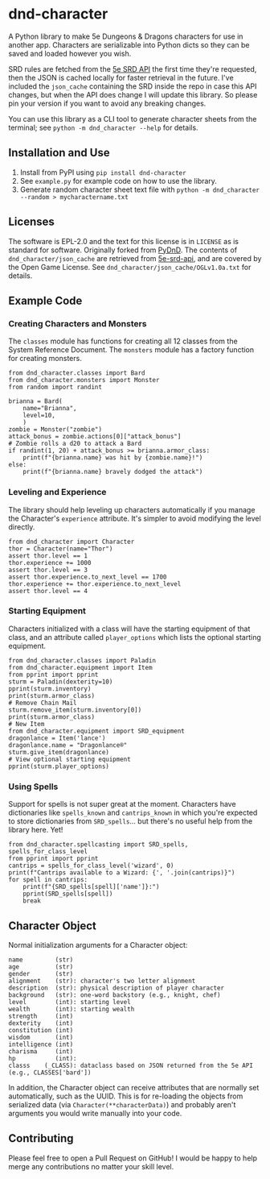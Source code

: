 # dnd-character
A Python library to make 5e Dungeons & Dragons characters for use in another app. Characters are serializable into Python dicts so they can be saved and loaded however you wish.

SRD rules are fetched from the [5e SRD API](https://github.com/5e-bits/5e-srd-api) the first time they're requested, then the JSON is cached locally for faster retrieval in the future. I've included the `json_cache` containing the SRD inside the repo in case this API changes, but when the API does change I will update this library. So please pin your version if you want to avoid any breaking changes.

You can use this library as a CLI tool to generate character sheets from the terminal; see `python -m dnd_character --help` for details.


## Installation and Use
1. Install from PyPI using `pip install dnd-character`
1. See `example.py` for example code on how to use the library.
1. Generate random character sheet text file with `python -m dnd_character --random > mycharactername.txt`


## Licenses
The software is EPL-2.0 and the text for this license is in `LICENSE` as is standard for software. Originally forked from [PyDnD](https://github.com/Coffee-fueled-deadlines/PyDnD). The contents of `dnd_character/json_cache` are retrieved from [5e-srd-api](https://github.com/5e-bits/5e-srd-api), and are covered by the Open Game License. See `dnd_character/json_cache/OGLv1.0a.txt` for details.


## Example Code

### Creating Characters and Monsters
The `classes` module has functions for creating all 12 classes from the System Reference Document. The `monsters` module has a factory function for creating monsters.
```
from dnd_character.classes import Bard
from dnd_character.monsters import Monster
from random import randint

brianna = Bard(
    name="Brianna",
    level=10,
    )
zombie = Monster("zombie")
attack_bonus = zombie.actions[0]["attack_bonus"]
# Zombie rolls a d20 to attack a Bard
if randint(1, 20) + attack_bonus >= brianna.armor_class:
    print(f"{brianna.name} was hit by {zombie.name}!")
else:
    print(f"{brianna.name} bravely dodged the attack")
```

### Leveling and Experience
The library should help leveling up characters automatically if you manage the Character's `experience` attribute. It's simpler to avoid modifying the level directly.
```
from dnd_character import Character
thor = Character(name="Thor")
assert thor.level == 1
thor.experience += 1000
assert thor.level == 3
assert thor.experience.to_next_level == 1700
thor.experience += thor.experience.to_next_level
assert thor.level == 4
```

### Starting Equipment
Characters initialized with a class will have the starting equipment of that class, and an attribute called `player_options` which lists the optional starting equipment.
```
from dnd_character.classes import Paladin
from dnd_character.equipment import Item
from pprint import pprint
sturm = Paladin(dexterity=10)
pprint(sturm.inventory)
print(sturm.armor_class)
# Remove Chain Mail
sturm.remove_item(sturm.inventory[0])
print(sturm.armor_class)
# New Item
from dnd_character.equipment import SRD_equipment
dragonlance = Item('lance')
dragonlance.name = "Dragonlance®"
sturm.give_item(dragonlance)
# View optional starting equipment
pprint(sturm.player_options)
```


### Using Spells
Support for spells is not super great at the moment. Characters have dictionaries like `spells_known` and `cantrips_known` in which you're expected to store dictionaries from `SRD_spells`... but there's no useful help from the library here. Yet!
```
from dnd_character.spellcasting import SRD_spells, spells_for_class_level
from pprint import pprint
cantrips = spells_for_class_level('wizard', 0)
print(f"Cantrips available to a Wizard: {', '.join(cantrips)}")
for spell in cantrips:
    print(f"{SRD_spells[spell]['name']}:")
    pprint(SRD_spells[spell])
    break
```


## Character Object
Normal initialization arguments for a Character object:
```
name         (str)
age          (str)
gender       (str)
alignment    (str): character's two letter alignment
description  (str): physical description of player character
background   (str): one-word backstory (e.g., knight, chef)
level        (int): starting level
wealth       (int): starting wealth	
strength     (int)
dexterity    (int)
constitution (int)
wisdom       (int)
intelligence (int)
charisma     (int)
hp           (int):
classs    (_CLASS): dataclass based on JSON returned from the 5e API (e.g., CLASSES['bard'])
```
In addition, the Character object can receive attributes that are normally set automatically, such as the UUID. This is for re-loading the objects from serialized data (via `Character(**characterData)`) and probably aren't arguments you would write manually into your code.


## Contributing
Please feel free to open a Pull Request on GitHub! I would be happy to help merge any contributions no matter your skill level.
